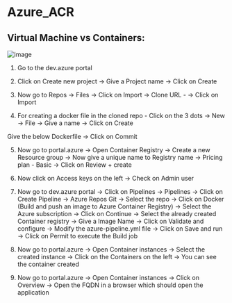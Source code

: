 # Azure_ACR

## Virtual Machine vs Containers:

![image](https://github.com/Pavan-1997/Azure_ACR/assets/32020205/6cf66a8f-df15-45c1-b69a-ffa235b08b7a)


1. Go to the dev.azure portal 


2. Click on Create new project -> Give a Project name -> Click on Create


3. Now go to Repos -> Files -> Click on Import -> Clone URL -  -> Click on Import


4. For creating a docker file in the cloned repo - Click on the 3 dots -> New -> File -> Give a name -> Click on Create

Give the below Dockerfile -> Click on Commit


5. Now go to portal.azure -> Open Container Registry -> Create a new Resource group -> Now give a unique name to Registry name -> Pricing plan - Basic -> Click on Review + create


6. Now click on Access keys on the left -> Check on Admin user 


7. Now go to dev.azure portal -> Click on Pipelines -> Pipelines -> Click on Create Pipeline -> Azure Repos Git -> Select the repo -> Click on Docker (Build and push an image to Azure Container Registry) -> Select the Azure subscription -> Click on Continue -> Select the already created Container registry -> Give a Image Name -> Click on Validate and configure -> Modify the azure-pipeline.yml file -> Click on Save and run -> Click on Permit to execute the Build job


8. Now go to portal.azure -> Open Container instances -> Select the created instance -> Click on the Containers on the left -> You can see the container created 


9. Now go to portal.azure -> Open Container instances -> Click on Overview -> Open the FQDN in a browser which should open the application 
 
